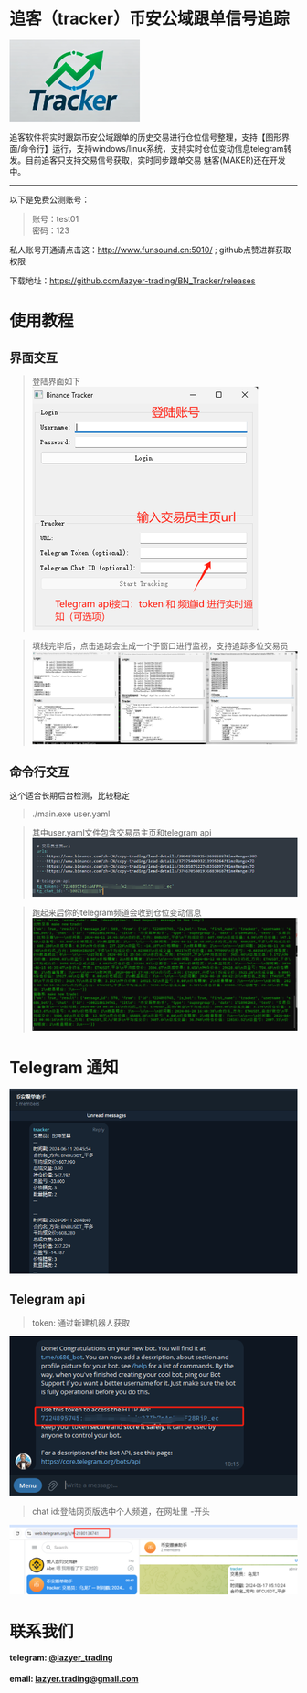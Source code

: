 # 追客（tracker）币安公域跟单信号追踪
![alt text](image-7.png)

追客软件将实时跟踪币安公域跟单的历史交易进行仓位信号整理，支持【图形界面/命令行】运行，支持windows/linux系统，支持实时仓位变动信息telegram转发。目前追客只支持交易信号获取，实时同步跟单交易 魅客(MAKER)还在开发中。

---

以下是免费公测账号：
> 账号：test01  
> 密码：123

私人账号开通请点击这：http://www.funsound.cn:5010/ ; github点赞进群获取权限


下载地址：https://github.com/lazyer-trading/BN_Tracker/releases


#  使用教程
## 界面交互
> 登陆界面如下
![alt text](image.png)

>填线完毕后，点击追踪会生成一个子窗口进行监视，支持追踪多位交易员
![alt text](image-1.png)

## 命令行交互
这个适合长期后台检测，比较稳定
> ./main.exe user.yaml

> 其中user.yaml文件包含交易员主页和telegram api
![alt text](image-2.png)

> 跑起来后你的telegram频道会收到仓位变动信息
![alt text](image-3.png)

# Telegram 通知
![alt text](image-4.png)


## Telegram api
> token: 通过新建机器人获取
> 
![alt text](image-5.png)

>chat id:登陆网页版选中个人频道，在网址里 -开头
> 
![alt text](image-6.png)

# 联系我们
#### telegram: [@lazyer_trading](https://t.me/bn_ct_track)
#### email: lazyer.trading@gmail.com
